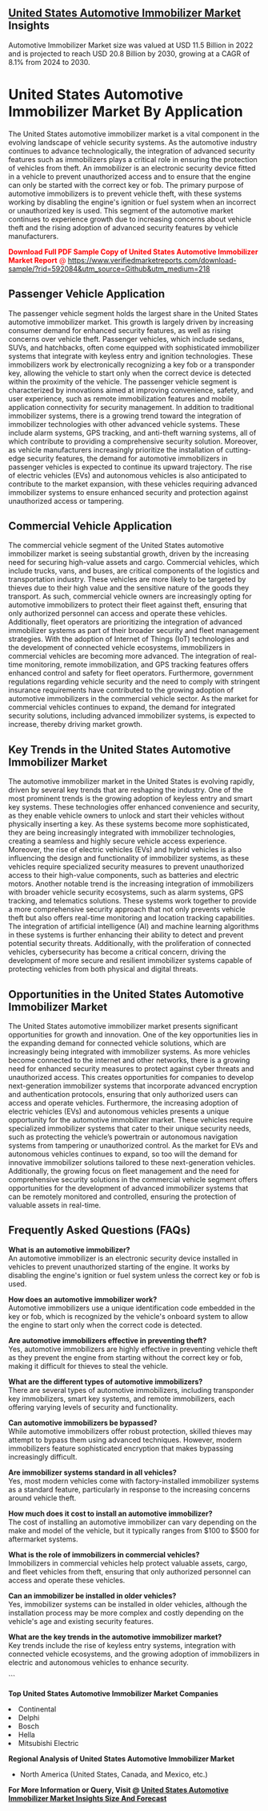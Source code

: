 <h2><a href="https://www.verifiedmarketreports.com/download-sample/?rid=592084&amp;utm_source=Github&amp;utm_medium=218" target="_blank">United States Automotive Immobilizer Market</a> Insights</h2><p>Automotive Immobilizer Market size was valued at USD 11.5 Billion in 2022 and is projected to reach USD 20.8 Billion by 2030, growing at a CAGR of 8.1% from 2024 to 2030.</p><p> <h1>United States Automotive Immobilizer Market By Application</h1> <p>The United States automotive immobilizer market is a vital component in the evolving landscape of vehicle security systems. As the automotive industry continues to advance technologically, the integration of advanced security features such as immobilizers plays a critical role in ensuring the protection of vehicles from theft. An immobilizer is an electronic security device fitted in a vehicle to prevent unauthorized access and to ensure that the engine can only be started with the correct key or fob. The primary purpose of automotive immobilizers is to prevent vehicle theft, with these systems working by disabling the engine's ignition or fuel system when an incorrect or unauthorized key is used. This segment of the automotive market continues to experience growth due to increasing concerns about vehicle theft and the rising adoption of advanced security features by vehicle manufacturers. <p><span class=""><span style="color: #ff0000;"><strong>Download Full PDF Sample Copy of United States Automotive Immobilizer Market Report</strong> @ </span><a href="https://www.verifiedmarketreports.com/download-sample/?rid=592084&amp;utm_source=Github&amp;utm_medium=218" target="_blank">https://www.verifiedmarketreports.com/download-sample/?rid=592084&amp;utm_source=Github&amp;utm_medium=218</a></span></p></p> <h2>Passenger Vehicle Application</h2> <p>The passenger vehicle segment holds the largest share in the United States automotive immobilizer market. This growth is largely driven by increasing consumer demand for enhanced security features, as well as rising concerns over vehicle theft. Passenger vehicles, which include sedans, SUVs, and hatchbacks, often come equipped with sophisticated immobilizer systems that integrate with keyless entry and ignition technologies. These immobilizers work by electronically recognizing a key fob or a transponder key, allowing the vehicle to start only when the correct device is detected within the proximity of the vehicle. The passenger vehicle segment is characterized by innovations aimed at improving convenience, safety, and user experience, such as remote immobilization features and mobile application connectivity for security management. In addition to traditional immobilizer systems, there is a growing trend toward the integration of immobilizer technologies with other advanced vehicle systems. These include alarm systems, GPS tracking, and anti-theft warning systems, all of which contribute to providing a comprehensive security solution. Moreover, as vehicle manufacturers increasingly prioritize the installation of cutting-edge security features, the demand for automotive immobilizers in passenger vehicles is expected to continue its upward trajectory. The rise of electric vehicles (EVs) and autonomous vehicles is also anticipated to contribute to the market expansion, with these vehicles requiring advanced immobilizer systems to ensure enhanced security and protection against unauthorized access or tampering. <h2>Commercial Vehicle Application</h2> <p>The commercial vehicle segment of the United States automotive immobilizer market is seeing substantial growth, driven by the increasing need for securing high-value assets and cargo. Commercial vehicles, which include trucks, vans, and buses, are critical components of the logistics and transportation industry. These vehicles are more likely to be targeted by thieves due to their high value and the sensitive nature of the goods they transport. As such, commercial vehicle owners are increasingly opting for automotive immobilizers to protect their fleet against theft, ensuring that only authorized personnel can access and operate these vehicles. Additionally, fleet operators are prioritizing the integration of advanced immobilizer systems as part of their broader security and fleet management strategies. With the adoption of Internet of Things (IoT) technologies and the development of connected vehicle ecosystems, immobilizers in commercial vehicles are becoming more advanced. The integration of real-time monitoring, remote immobilization, and GPS tracking features offers enhanced control and safety for fleet operators. Furthermore, government regulations regarding vehicle security and the need to comply with stringent insurance requirements have contributed to the growing adoption of automotive immobilizers in the commercial vehicle sector. As the market for commercial vehicles continues to expand, the demand for integrated security solutions, including advanced immobilizer systems, is expected to increase, thereby driving market growth. <h2>Key Trends in the United States Automotive Immobilizer Market</h2> <p>The automotive immobilizer market in the United States is evolving rapidly, driven by several key trends that are reshaping the industry. One of the most prominent trends is the growing adoption of keyless entry and smart key systems. These technologies offer enhanced convenience and security, as they enable vehicle owners to unlock and start their vehicles without physically inserting a key. As these systems become more sophisticated, they are being increasingly integrated with immobilizer technologies, creating a seamless and highly secure vehicle access experience. Moreover, the rise of electric vehicles (EVs) and hybrid vehicles is also influencing the design and functionality of immobilizer systems, as these vehicles require specialized security measures to prevent unauthorized access to their high-value components, such as batteries and electric motors. Another notable trend is the increasing integration of immobilizers with broader vehicle security ecosystems, such as alarm systems, GPS tracking, and telematics solutions. These systems work together to provide a more comprehensive security approach that not only prevents vehicle theft but also offers real-time monitoring and location tracking capabilities. The integration of artificial intelligence (AI) and machine learning algorithms in these systems is further enhancing their ability to detect and prevent potential security threats. Additionally, with the proliferation of connected vehicles, cybersecurity has become a critical concern, driving the development of more secure and resilient immobilizer systems capable of protecting vehicles from both physical and digital threats. <h2>Opportunities in the United States Automotive Immobilizer Market</h2> <p>The United States automotive immobilizer market presents significant opportunities for growth and innovation. One of the key opportunities lies in the expanding demand for connected vehicle solutions, which are increasingly being integrated with immobilizer systems. As more vehicles become connected to the internet and other networks, there is a growing need for enhanced security measures to protect against cyber threats and unauthorized access. This creates opportunities for companies to develop next-generation immobilizer systems that incorporate advanced encryption and authentication protocols, ensuring that only authorized users can access and operate vehicles. Furthermore, the increasing adoption of electric vehicles (EVs) and autonomous vehicles presents a unique opportunity for the automotive immobilizer market. These vehicles require specialized immobilizer systems that cater to their unique security needs, such as protecting the vehicle’s powertrain or autonomous navigation systems from tampering or unauthorized control. As the market for EVs and autonomous vehicles continues to expand, so too will the demand for innovative immobilizer solutions tailored to these next-generation vehicles. Additionally, the growing focus on fleet management and the need for comprehensive security solutions in the commercial vehicle segment offers opportunities for the development of advanced immobilizer systems that can be remotely monitored and controlled, ensuring the protection of valuable assets in real-time. <h2>Frequently Asked Questions (FAQs)</h2> <p><strong>What is an automotive immobilizer?</strong><br> An automotive immobilizer is an electronic security device installed in vehicles to prevent unauthorized starting of the engine. It works by disabling the engine's ignition or fuel system unless the correct key or fob is used.</p> <p><strong>How does an automotive immobilizer work?</strong><br> Automotive immobilizers use a unique identification code embedded in the key or fob, which is recognized by the vehicle's onboard system to allow the engine to start only when the correct code is detected.</p> <p><strong>Are automotive immobilizers effective in preventing theft?</strong><br> Yes, automotive immobilizers are highly effective in preventing vehicle theft as they prevent the engine from starting without the correct key or fob, making it difficult for thieves to steal the vehicle.</p> <p><strong>What are the different types of automotive immobilizers?</strong><br> There are several types of automotive immobilizers, including transponder key immobilizers, smart key systems, and remote immobilizers, each offering varying levels of security and functionality.</p> <p><strong>Can automotive immobilizers be bypassed?</strong><br> While automotive immobilizers offer robust protection, skilled thieves may attempt to bypass them using advanced techniques. However, modern immobilizers feature sophisticated encryption that makes bypassing increasingly difficult.</p> <p><strong>Are immobilizer systems standard in all vehicles?</strong><br> Yes, most modern vehicles come with factory-installed immobilizer systems as a standard feature, particularly in response to the increasing concerns around vehicle theft.</p> <p><strong>How much does it cost to install an automotive immobilizer?</strong><br> The cost of installing an automotive immobilizer can vary depending on the make and model of the vehicle, but it typically ranges from $100 to $500 for aftermarket systems.</p> <p><strong>What is the role of immobilizers in commercial vehicles?</strong><br> Immobilizers in commercial vehicles help protect valuable assets, cargo, and fleet vehicles from theft, ensuring that only authorized personnel can access and operate these vehicles.</p> <p><strong>Can an immobilizer be installed in older vehicles?</strong><br> Yes, immobilizer systems can be installed in older vehicles, although the installation process may be more complex and costly depending on the vehicle's age and existing security features.</p> <p><strong>What are the key trends in the automotive immobilizer market?</strong><br> Key trends include the rise of keyless entry systems, integration with connected vehicle ecosystems, and the growing adoption of immobilizers in electric and autonomous vehicles to enhance security.</p> ```</p><p><strong>Top United States Automotive Immobilizer Market Companies</strong></p><div data-test-id=""><p><li>Continental</li><li> Delphi</li><li> Bosch</li><li> Hella</li><li> Mitsubishi Electric</li></p><div><strong>Regional Analysis of&nbsp;United States Automotive Immobilizer Market</strong></div><ul><li dir="ltr"><p dir="ltr">North America&nbsp;(United States, Canada, and Mexico, etc.)</p></li></ul><p><strong>For More Information or Query, Visit @&nbsp;</strong><strong><a href="https://www.verifiedmarketreports.com/product/automotive-immobilizer-market/?utm_source=Github&amp;utm_medium=218" target="_blank">United States Automotive Immobilizer Market Insights Size And Forecast</a></strong></p></div>

